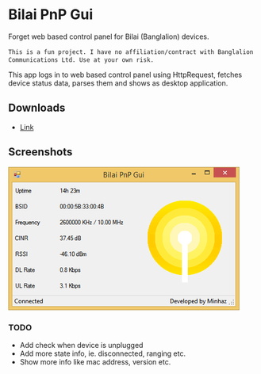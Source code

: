 # Bilai PnP Gui

Forget web based control panel for Bilai (Banglalion) devices.

```
This is a fun project. I have no affiliation/contract with Banglalion Communications Ltd. Use at your own risk.
```

This app logs in to web based control panel using HttpRequest, fetches device status data, parses them and shows as desktop application.

## Downloads

* [Link](https://github.com/minhazul-haque/Bilai-PnP-Gui/releases)

## Screenshots

![Bilai-PnP-Gui](Bilai-PnP-Gui.png)

### TODO

* Add check when device is unplugged
* Add more state info, ie. disconnected, ranging etc.
* Show more info like mac address, version etc.
